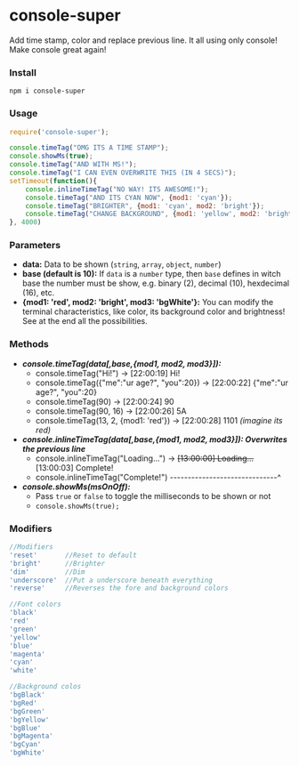 # console-super
Add time stamp, color and replace previous line. It all using only console! Make console great again!

### Install
`npm i console-super`

### Usage
```Javascript
require('console-super');

console.timeTag("OMG ITS A TIME STAMP");
console.showMs(true);
console.timeTag("AND WITH MS!");
console.timeTag("I CAN EVEN OVERWRITE THIS (IN 4 SECS)");
setTimeout(function(){
    console.inlineTimeTag("NO WAY! ITS AWESOME!");
    console.timeTag("AND ITS CYAN NOW", {mod1: 'cyan'});
    console.timeTag("BRIGHTER", {mod1: 'cyan', mod2: 'bright'});
    console.timeTag("CHANGE BACKGROUND", {mod1: 'yellow', mod2: 'bright', mod3: 'bgGreen'});
}, 4000)
```

### Parameters
+ **data:** Data to be shown (`string`, `array`, `object`, `number`)
+ **base (default is 10):** If `data` is a `number` type, then `base` defines in witch base the number must be show, e.g. binary (2), decimal (10), hexdecimal (16), etc.
+ **{mod1: 'red', mod2: 'bright', mod3: 'bgWhite'}:** You can modify the terminal characteristics, like color, its background color and brightness! See at the end all the possibilities.

### Methods
+ ***console.timeTag(data[,base,{mod1, mod2, mod3}]):***
    + console.timeTag("Hi!") ->                         [22:00:19] Hi!
    + console.timeTag({"me":"ur age?", "you":20}) ->    [22:00:22] {"me":"ur age?", "you":20}
    + console.timeTag(90) ->                            [22:00:24] 90
    + console.timeTag(90, 16) ->                        [22:00:26] 5A
    + console.timeTag(13, 2, {mod1: 'red'}) ->          [22:00:28] 1101 *(imagine its red)*
+ ***console.inlineTimeTag(data[,base,{mod1, mod2, mod3}]): Overwrites the previous line***
    + console.inlineTimeTag("Loading...") -> ~~[13:00:00] Loading...~~ [13:00:03] Complete!
    + console.inlineTimeTag("Complete!") ------------------------------^
+ ***console.showMs(msOnOff):***
    + Pass `true` or `false` to toggle the milliseconds to be shown or not
    + `console.showMs(true);`

### Modifiers
```Javascript
//Modifiers
'reset'       //Reset to default
'bright'      //Brighter
'dim'         //Dim
'underscore'  //Put a underscore beneath everything
'reverse'     //Reverses the fore and background colors

//Font colors
'black'
'red'
'green'
'yellow'
'blue'
'magenta'
'cyan'
'white'

//Background colos
'bgBlack'
'bgRed'
'bgGreen'
'bgYellow'
'bgBlue'
'bgMagenta'
'bgCyan'
'bgWhite'

```